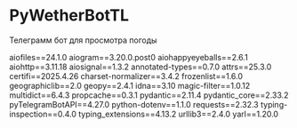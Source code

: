 # PyWetherBotTL
Телеграмм бот для просмотра погоды

aiofiles==24.1.0
aiogram==3.20.0.post0
aiohappyeyeballs==2.6.1
aiohttp==3.11.18
aiosignal==1.3.2
annotated-types==0.7.0
attrs==25.3.0
certifi==2025.4.26
charset-normalizer==3.4.2
frozenlist==1.6.0
geographiclib==2.0
geopy==2.4.1
idna==3.10
magic-filter==1.0.12
multidict==6.4.3
propcache==0.3.1
pydantic==2.11.4
pydantic_core==2.33.2
pyTelegramBotAPI==4.27.0
python-dotenv==1.1.0
requests==2.32.3
typing-inspection==0.4.0
typing_extensions==4.13.2
urllib3==2.4.0
yarl==1.20.0
